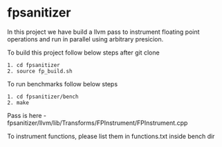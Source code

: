 # fpsanitizer

In this project we have build a llvm pass to instrument floating point operations and run in parallel using arbitrary presicion.

To build this project follow below steps after git clone
```
1. cd fpsanitizer 
2. source fp_build.sh
```
To run benchmarks follow below steps 
```
1. cd fpsanitizer/bench
2. make
```

Pass is here - fpsanitizer/llvm/lib/Transforms/FPInstrument/FPInstrument.cpp

To instrument functions, please list them in functions.txt inside bench dir
